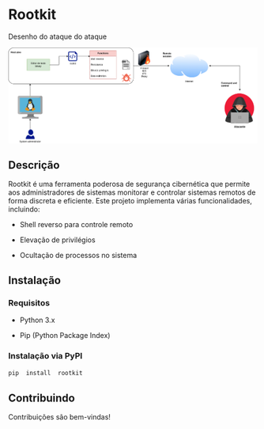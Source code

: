 
# Rootkit

  Desenho do ataque do ataque 

![Rootkit Logo](https://github.com/carlossilva9867/rookit_for_linux/blob/master/img/example_rootkit_attack.png?raw=true)

  

## Descrição

  

Rootkit é uma ferramenta poderosa de segurança cibernética que permite aos administradores de sistemas monitorar e controlar sistemas remotos de forma discreta e eficiente. Este projeto implementa várias funcionalidades, incluindo:

 
- Shell reverso para controle remoto

- Elevação de privilégios

- Ocultação de processos no sistema

  

## Instalação

  

### Requisitos

 
- Python 3.x

- Pip (Python Package Index)

  

### Instalação via PyPI

  

```bash
pip  install  rootkit
```

## Contribuindo

Contribuições são bem-vindas! 




